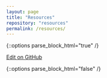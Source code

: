 ```yaml
---
layout: page
title: "Resources"
repository: "resources"
permalink: /resources/
---
```



{::options parse_block_html="true" /}

  <a href="https://github.com/datacommunity/{{ page.repository }}/edit/master/data.json" target="_blank">Edit on GitHub</a>
  
  <div class="data" id="{{ page.repository }}"></div>

  <script src="https://ajax.googleapis.com/ajax/libs/jquery/1.10.1/jquery.min.js"></script>
  <script src="{{ site.url }}/assets/js/data.js"></script>

{::options parse_block_html="false" /}

